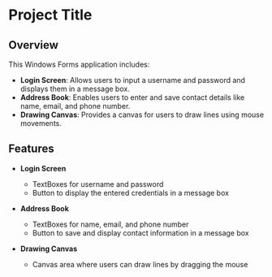 # Project Title

## Overview

This Windows Forms application includes:

- **Login Screen**: Allows users to input a username and password and displays them in a message box.
- **Address Book**: Enables users to enter and save contact details like name, email, and phone number.
- **Drawing Canvas**: Provides a canvas for users to draw lines using mouse movements.

## Features

- **Login Screen**
  - TextBoxes for username and password
  - Button to display the entered credentials in a message box

- **Address Book**
  - TextBoxes for name, email, and phone number
  - Button to save and display contact information in a message box

- **Drawing Canvas**
  - Canvas area where users can draw lines by dragging the mouse


